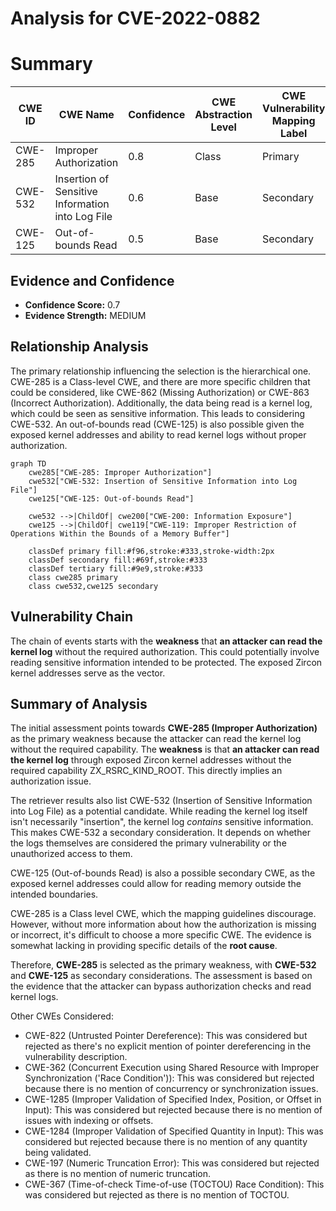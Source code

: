 # Analysis for CVE-2022-0882

# Summary
| CWE ID | CWE Name | Confidence | CWE Abstraction Level | CWE Vulnerability Mapping Label | CWE-Vulnerability Mapping Notes |
|---|---|---|---|---|---|
| CWE-285 | Improper Authorization | 0.8 | Class | Primary | Discouraged |
| CWE-532 | Insertion of Sensitive Information into Log File | 0.6 | Base | Secondary | Allowed |
| CWE-125 | Out-of-bounds Read | 0.5 | Base | Secondary | Allowed |

## Evidence and Confidence

*   **Confidence Score:** 0.7
*   **Evidence Strength:** MEDIUM

## Relationship Analysis
The primary relationship influencing the selection is the hierarchical one. CWE-285 is a Class-level CWE, and there are more specific children that could be considered, like CWE-862 (Missing Authorization) or CWE-863 (Incorrect Authorization). Additionally, the data being read is a kernel log, which could be seen as sensitive information. This leads to considering CWE-532. An out-of-bounds read (CWE-125) is also possible given the exposed kernel addresses and ability to read kernel logs without proper authorization.

```mermaid
graph TD
    cwe285["CWE-285: Improper Authorization"]
    cwe532["CWE-532: Insertion of Sensitive Information into Log File"]
    cwe125["CWE-125: Out-of-bounds Read"]
    
    cwe532 -->|ChildOf| cwe200["CWE-200: Information Exposure"]
    cwe125 -->|ChildOf| cwe119["CWE-119: Improper Restriction of Operations Within the Bounds of a Memory Buffer"]
    
    classDef primary fill:#f96,stroke:#333,stroke-width:2px
    classDef secondary fill:#69f,stroke:#333
    classDef tertiary fill:#9e9,stroke:#333
    class cwe285 primary
    class cwe532,cwe125 secondary
```

## Vulnerability Chain
The chain of events starts with the **weakness** that **an attacker can read the kernel log** without the required authorization. This could potentially involve reading sensitive information intended to be protected. The exposed Zircon kernel addresses serve as the vector.

## Summary of Analysis
The initial assessment points towards **CWE-285 (Improper Authorization)** as the primary weakness because the attacker can read the kernel log without the required capability. The **weakness** is that **an attacker can read the kernel log** through exposed Zircon kernel addresses without the required capability ZX_RSRC_KIND_ROOT. This directly implies an authorization issue.

The retriever results also list CWE-532 (Insertion of Sensitive Information into Log File) as a potential candidate. While reading the kernel log itself isn't necessarily "insertion", the kernel log *contains* sensitive information. This makes CWE-532 a secondary consideration. It depends on whether the logs themselves are considered the primary vulnerability or the unauthorized access to them.

CWE-125 (Out-of-bounds Read) is also a possible secondary CWE, as the exposed kernel addresses could allow for reading memory outside the intended boundaries.

CWE-285 is a Class level CWE, which the mapping guidelines discourage. However, without more information about how the authorization is missing or incorrect, it's difficult to choose a more specific CWE. The evidence is somewhat lacking in providing specific details of the **root cause**.

Therefore, **CWE-285** is selected as the primary weakness, with **CWE-532** and **CWE-125** as secondary considerations. The assessment is based on the evidence that the attacker can bypass authorization checks and read kernel logs.

Other CWEs Considered:
*   CWE-822 (Untrusted Pointer Dereference): This was considered but rejected as there's no explicit mention of pointer dereferencing in the vulnerability description.
*   CWE-362 (Concurrent Execution using Shared Resource with Improper Synchronization ('Race Condition')): This was considered but rejected because there is no mention of concurrency or synchronization issues.
*   CWE-1285 (Improper Validation of Specified Index, Position, or Offset in Input): This was considered but rejected because there is no mention of issues with indexing or offsets.
*   CWE-1284 (Improper Validation of Specified Quantity in Input): This was considered but rejected because there is no mention of any quantity being validated.
*   CWE-197 (Numeric Truncation Error): This was considered but rejected as there is no mention of numeric truncation.
*   CWE-367 (Time-of-check Time-of-use (TOCTOU) Race Condition): This was considered but rejected as there is no mention of TOCTOU.